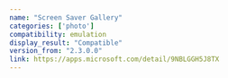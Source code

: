 ```yaml
---
name: "Screen Saver Gallery"
categories: ['photo']
compatibility: emulation
display_result: "Compatible"
version_from: "2.3.0.0"
link: https://apps.microsoft.com/detail/9NBLGGH5J8TX
---
```

